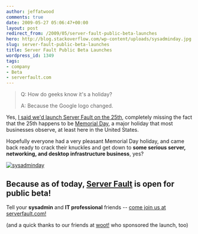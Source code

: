 ```yaml
---
author: jeffatwood
comments: true
date: 2009-05-27 05:06:47+00:00
layout: post
redirect_from: /2009/05/server-fault-public-beta-launches
hero: http://blog.stackoverflow.com/wp-content/uploads/sysadminday.jpg
slug: server-fault-public-beta-launches
title: Server Fault Public Beta Launches
wordpress_id: 1349
tags:
- company
- Beta
- serverfault.com
---
```





<blockquote>
Q: How do geeks know it's a holiday?

> 
> 
A: Because the Google logo changed.
</blockquote>





Yes, [I said we'd launch Server Fault on the 25th](http://blog.stackoverflow.com/2009/05/server-fault-public-beta-nears/), completely missing the fact that the 25th happens to be [Memorial Day](http://en.wikipedia.org/wiki/Memorial_Day), a major holiday that most businesses observe, at least here in the United States.



Hopefully everyone had a very pleasant Memorial Day holiday, and came back ready to crack their knuckles and get down to **some serious server, networking, and desktop infrastructure business**, yes?



[![sysadminday](http://blog.stackoverflow.com/wp-content/uploads/sysadminday.jpg)](http://www.sysadminday.com/)





## Because as of today, [Server Fault](http://serverfault.com) is open for public beta!





Tell your **sysadmin** and **IT professional** friends -- [come join us at serverfault.com!](http://serverfault.com)



(and a quick thanks to our friends at [woot!](http://www.woot.com) who sponsored the launch, too)

